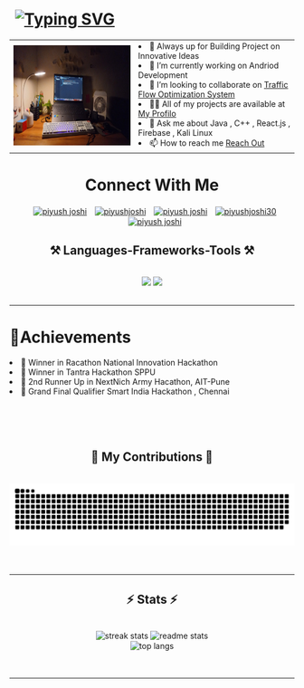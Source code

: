 <p align="center"> </p> <h1 align="left" style="margin-left:10px"> <a href="https://git.io/typing-svg"><img src="https://readme-typing-svg.herokuapp.com?font=Fira+Code&pause=1000&random=false&width=435&lines=%F0%9F%91%8B+Hi+!!%2CThere;+I'am+Piyush+Joshi+%F0%9F%99%8B%E2%80%8D%E2%99%82%EF%B8%8F;Btech+Computer+Science+[Third+Year]" alt="Typing SVG" /></a> </h1> <table style="margin-top: 0px" align="center"> <tr> <td> <img src="images/WhatsApp Image 2024-07-08 at 9.59.51 PM (2).jpeg" alt="" width="400px" height="177px" /> </td> <td> <li>🤝 Always up for Building Project on Innovative Ideas</li> <li>🔭 I’m currently working on Andriod Development</li> <li> 👯 I’m looking to collaborate on <a href="">Traffic Flow Optimization System</a> </li> <li> 👨‍💻 All of my projects are available at <a href="https://piyush-joshi1.github.io/Profilo_Piyush/">My Profilo</a> </li> <li>💬 Ask me about Java , C++ , React.js , Firebase , Kali Linux</li> <li> 📫 How to reach me <a href="mailto:“piyushaundhekar@gamil.com?bcc" ="”piyushaundhekar@gmail.com?subject" ="Can%20you%20help%20”?body" ="I%20am%20looking%20for%20a%20dedicated%20resource%20to%20help%20me%20during%20the%20Holidays" >Reach Out</a > </li> </td> </tr> </table> <div align="center"> <h1>Connect With Me</h1> <div> <p align="center"> <a href="https://x.com/PiyushJosh7588" target="blank" ><img align="center" style="margin-left: 10px" src="https://raw.githubusercontent.com/rahuldkjain/github-profile-readme-generator/master/src/images/icons/Social/twitter.svg" alt="piyush joshi" height="30" width="40" /></a> <a href="https://www.linkedin.com/in/piyush-joshi-81403925a?utm_source=share&utm_campaign=share_via&utm_content=profile&utm_medium=android_app" target="blank" ><img align="center" src="https://raw.githubusercontent.com/rahuldkjain/github-profile-readme-generator/master/src/images/icons/Social/linked-in-alt.svg" style="margin-left: 10px" alt="piyushjoshi" height="30" width="40" /></a> <a href="https://piyush-joshi1.github.io/Profilo_Piyush/" target="blank" ><img align="center" style="margin-left: 10px" src="https://raw.githubusercontent.com/rahuldkjain/github-profile-readme-generator/master/src/images/icons/Social/facebook.svg" alt="piyush joshi" height="30" width="40" /></a> <a href="https://www.instagram.com/piyush_joshi30?igsh=MXZoYmNpNDU3YXg1OQ==" target="blank" ><img align="center" style="margin-left: 10px" src="https://raw.githubusercontent.com/rahuldkjain/github-profile-readme-generator/master/src/images/icons/Social/instagram.svg" alt="piyushjoshi30" height="30" width="40" /></a> <a href="https://www.youtube.com/channel/UC3n5p41I3yPMZO_5yGeMfYw" target="blank" ><img align="center" style="margin-left: 10px" src="https://raw.githubusercontent.com/rahuldkjain/github-profile-readme-generator/master/src/images/icons/Social/youtube.svg" alt="piyush joshi" height="30" width="40" /></a> </p> </div> </div> <h2 align="center">⚒️ Languages-Frameworks-Tools ⚒️</h2> <br /> <div align="center"> <img src="https://skillicons.dev/icons?i=react,bootstrap,mui,html,css,vscode,github,figma,tailwind,git,r" /> <img src="https://skillicons.dev/icons?i=nodejs,python,javascript,typescript,express,firebase,mongodb,c,java,nextjs,mysql,flask" /><br /> </div> <br /> <hr /> <h1>🥇Achievements</h1> <td> <li>🥇 Winner in Racathon National Innovation Hackathon </li> <li>🥇 Winner in Tantra Hackathon SPPU </li> <li>🥈 2nd Runner Up in NextNich Army Hacathon, AIT-Pune </li> <li>🥉 Grand Final Qualifier Smart India Hackathon , Chennai </li> </td> <br><br> <p align="left"> <a href="https://github.com/ryo-ma/github-profile-trophy"><img src="https://github-profile-trophy.vercel.app/?username=PIYUSH-JOSHI1&theme=radical&no-frame=false&no-bg=true&margin-w=4" alt=""> </a> </p> <div align="center"> <h2>🐍 My Contributions 🐍</h2> <br /> <img alt="snake eating my contributions" src="https://raw.githubusercontent.com/salesp07/salesp07/output/github-contribution-grid-snake.svg" />
<br /><br /><br />

</div> <hr /> <h2 align="center">⚡ Stats ⚡</h2> <br /> <div align="center"> <img width="390" src="https://github-readme-stats.vercel.app/api?username=piyush-joshi1&theme=tokyonight&show_icons=true&hide_border=true&count_private=true" alt="streak stats" /> <img width="390" src="https://github-readme-streak-stats.herokuapp.com/?user=piyush-joshi1&theme=tokyonight&hide_border=true" alt="readme stats" /> <br /> <img width="325" align="center" src="https://github-readme-stats.vercel.app/api/top-langs/?username=piyush-joshi1&theme=tokyonight&show_icons=true&hide_border=true&layout=compact" alt="top langs" /> </div>
<br /><br />

<hr /> <br /> <br />

